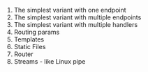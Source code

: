 1. The simplest variant with one endpoint
2. The simplest variant with multiple endpoints
2. The simplest variant with multiple handlers
3. Routing params
4. Templates
5. Static Files 
6. Router
7. Streams - like Linux pipe
